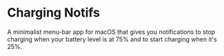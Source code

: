 # Charging Notifs
A minimalist menu-bar app for macOS that gives you notifications to stop charging when your battery level is at 75% and to start charging when it's 25%.
